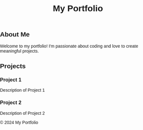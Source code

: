 <!DOCTYPE html>
<html lang="en">
<head>
    <meta charset="UTF-8">
    <meta name="viewport" content="width=device-width, initial-scale=1.0">
    <title>My Portfolio</title>
    <link rel="stylesheet" href="styles.css">
</head>
<style>
    body {
    font-family: Arial, sans-serif;
    margin: 0;
    padding: 0;
}

header {
    background-color: #333;
    color: #fff;
    text-align: center;
    padding: 20px 0;
}

header h1 {
    margin: 0;
}

main {
    padding: 20px;
}

.intro, .projects {
    margin-bottom: 40px;
}

.projects {
    border-top: 2px solid #333;
}

.project {
    margin-bottom: 20px;
}

footer {
    background-color: #333;
    color: #fff;
    text-align: center;
    padding: 10px 0;
}

</style>
<body>
    <header>
        <h1>My Portfolio</h1>
    </header>
    <main>
        <section class="intro">
            <h2>About Me</h2>
            <p>Welcome to my portfolio! I'm passionate about coding and love to create meaningful projects.</p>
        </section>
        <section class="projects">
            <h2>Projects</h2>
            <div class="project">
                <h3>Project 1</h3>
                <p>Description of Project 1</p>
            </div>
            <div class="project">
                <h3>Project 2</h3>
                <p>Description of Project 2</p>
            </div>
            <!-- Add more projects as needed -->
        </section>
    </main>
    <footer>
        <p>© 2024 My Portfolio</p>
    </footer>
</body>
</html>
